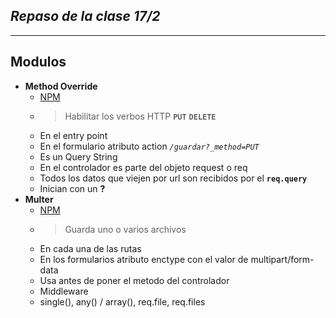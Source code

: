 ## ***Repaso de la clase 17/2***
___

## Modulos

+ **Method Override**
  + [NPM](https://www.npmjs.com/package/method-override)
  + > Habilitar los verbos HTTP **`PUT`** **`DELETE`**
  + En el entry point
  + En el formulario atributo action  *`/guardar?_method=PUT`*
  + Es un Query String
  + En el controlador es parte del objeto request o req 
  + Todos los datos que viejen por url son recibidos por el **`req.query`**
  + Inician con un **?**
+ **Multer**
  + [NPM](https://www.npmjs.com/package/multer)
  + > Guarda uno o varios archivos
  + En cada una de las rutas
  + En los formularios atributo enctype con el valor de multipart/form-data
  + Usa antes de poner el metodo del controlador
  + Middleware
  + single(),  any() / array(), req.file, req.files
 